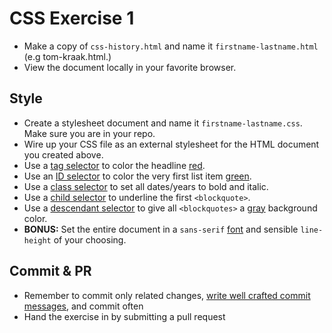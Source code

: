 # CSS Exercise 1

  * Make a copy of `css-history.html` and name it `firstname-lastname.html` (e.g tom-kraak.html.)
  * View the document locally in your favorite browser.

## Style

  * Create a stylesheet document and name it `firstname-lastname.css`. Make sure you are in your repo.
  * Wire up your CSS file as an external stylesheet for the HTML document you created above.
  * Use a [tag selector](http://fewd.betamore.com/slides/unit/4/#16) to color the headline [red](http://htmlcolorcodes.com/color-names/).
  * Use an [ID selector](http://fewd.betamore.com/slides/unit/4/#14) to color the very first list item [green](http://htmlcolorcodes.com/color-names/).
  * Use a [class selector](http://fewd.betamore.com/slides/unit/4/#15) to set all dates/years to bold and italic.
  * Use a [child selector](http://fewd.betamore.com/slides/unit/4/#17) to underline the first `<blockquote>`.
  * Use a [descendant selector](http://fewd.betamore.com/slides/unit/4/#18) to give all `<blockquotes>` a [gray](http://htmlcolorcodes.com/color-names/) background color.
  * **BONUS:** Set the entire document in a `sans-serif` [font](http://fontcdn.org/) and sensible `line-height` of your choosing.

## Commit & PR
  * Remember to commit only related changes, [write well crafted commit messages](http://alistapart.com/article/the-art-of-the-commit), and commit often
  * Hand the exercise in by submitting a pull request
